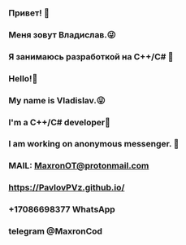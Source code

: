 ### Привет! 🥳
### Меня зовут Владислав.😜
### Я занимаюсь разработкой на C++/C# 🤯
### Hello!🥳
### My name is Vladislav.😜
### I'm a C++/C# developer🤯
### I am working on anonymous messenger. 👻
### MAIL: MaxronOT@protonmail.com
### https://PavlovPVz.github.io/
### +17086698377 WhatsApp
### telegram @MaxronCod
<!--
**PavlovPVz/PavlovPVz** is a ✨ _special_ ✨ repository because its `README.md` (this file) appears on your GitHub profile.

Here are some ideas to get you started:

- 🔭 I’m currently working on ...
- 🌱 I’m currently learning ...
- 👯 I’m looking to collaborate on ...
- 🤔 I’m looking for help with ...
- 💬 Ask me about ...
- 📫 How to reach me: ...
- 😄 Pronouns: ...
- ⚡ Fun fact: ...
-->

